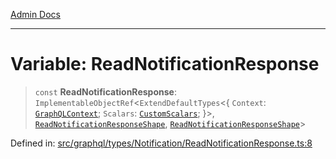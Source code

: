[Admin Docs](/)

***

# Variable: ReadNotificationResponse

> `const` **ReadNotificationResponse**: `ImplementableObjectRef`\<`ExtendDefaultTypes`\<\{ `Context`: [`GraphQLContext`](../../../../context/type-aliases/GraphQLContext.md); `Scalars`: [`CustomScalars`](../../../../scalars/type-aliases/CustomScalars.md); \}\>, [`ReadNotificationResponseShape`](../interfaces/ReadNotificationResponseShape.md), [`ReadNotificationResponseShape`](../interfaces/ReadNotificationResponseShape.md)\>

Defined in: [src/graphql/types/Notification/ReadNotificationResponse.ts:8](https://github.com/Sourya07/talawa-api/blob/3df16fa5fb47e8947dc575f048aef648ae9ebcf8/src/graphql/types/Notification/ReadNotificationResponse.ts#L8)
